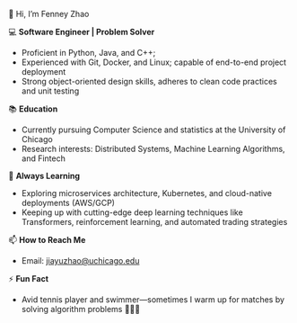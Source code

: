 👋 Hi, I’m Fenney Zhao

💻 **Software Engineer | Problem Solver**  
- Proficient in Python, Java, and C++;  
- Experienced with Git, Docker, and Linux; capable of end-to-end project deployment  
- Strong object-oriented design skills, adheres to clean code practices and unit testing

📚 **Education**  
- Currently pursuing Computer Science and statistics at the University of Chicago  
- Research interests: Distributed Systems, Machine Learning Algorithms, and Fintech

🌱 **Always Learning**  
- Exploring microservices architecture, Kubernetes, and cloud-native deployments (AWS/GCP)  
- Keeping up with cutting-edge deep learning techniques like Transformers, reinforcement learning, and automated trading strategies

📫 **How to Reach Me**  
- Email: jiayuzhao@uchicago.edu  

⚡ **Fun Fact**  
- Avid tennis player and swimmer—sometimes I warm up for matches by solving algorithm problems 🏸🏊‍♂️



<!---
jiayuzhao05/jiayuzhao05 is a ✨ special ✨ repository because its `README.md` (this file) appears on your GitHub profile.
You can click the Preview link to take a look at your changes.
--->

